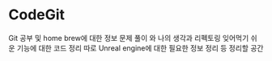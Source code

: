 # CodeGit

Git 공부 및 home brew에 대한 정보
문제 풀이 와 나의 생각과 리펙토링
잊어먹기 쉬운 기능에 대한 코드 정리
따로 Unreal engine에 대한 필요한 정보 정리 등
정리할 공간
